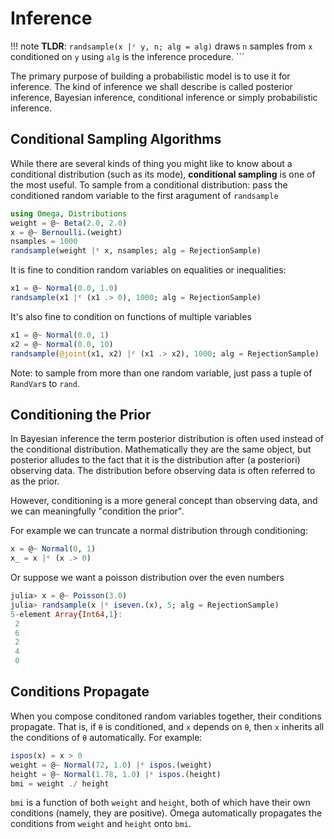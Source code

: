 # Inference

!!! note
    **TLDR**: `randsample(x |ᶜ y, n; alg = alg)` draws `n` samples from `x` conditioned on `y` using `alg` is the inference procedure.
    ```

The primary purpose of building a probabilistic model is to use it for inference.
The kind of inference we shall describe is called posterior inference, Bayesian inference, conditional inference or simply probabilistic inference.

## Conditional Sampling Algorithms

While there are several kinds of thing you might like to know about a conditional distribution (such as its mode), __conditional sampling__ is one of the most useful.
To sample from a conditional distribution: pass the conditioned random variable to the first aragument of `randsample`

```julia
using Omega, Distributions
weight = @~ Beta(2.0, 2.0)
x = @~ Bernoulli.(weight)
nsamples = 1000
randsample(weight |ᶜ x, nsamples; alg = RejectionSample)
```

It is fine to condition random variables on equalities or inequalities:

```julia
x1 = @~ Normal(0.0, 1.0)
randsample(x1 |ᶜ (x1 .> 0), 1000; alg = RejectionSample)
```

It's also fine to condition on functions of multiple variables

```julia
x1 = @~ Normal(0.0, 1)
x2 = @~ Normal(0.0, 10)
randsample(@joint(x1, x2) |ᶜ (x1 .> x2), 1000; alg = RejectionSample)
```

Note: to sample from more than one random variable, just pass a tuple of `RandVar`s to `rand`.

## Conditioning the Prior

In Bayesian inference the term posterior distribution is often used instead of the conditional distribution.  Mathematically they are the same object, but posterior alludes to the fact that it is the distribution after (a posteriori) observing data. The distribution before observing data is often referred to as the prior.

However, conditioning is a more general concept than observing data, and we can meaningfully "condition the prior".

For example we can truncate a normal distribution through conditioning:

```julia
x = @~ Normal(0, 1)
x_ = x |ᶜ (x .> 0)
```

Or suppose we want a poisson distribution over the even numbers

```julia
julia> x = @~ Poisson(3.0)
julia> randsample(x |ᶜ iseven.(x), 5; alg = RejectionSample)
5-element Array{Int64,1}:
 2
 6
 2
 4
 0
```

## Conditions Propagate
When you compose conditoned random variables together, their conditions propagate.  That is, if `θ` is conditioned, and `x` depends on `θ`, then `x` inherits all the conditions of `θ` automatically.  For example:

```julia
ispos(x) = x > 0
weight = @~ Normal(72, 1.0) |ᶜ ispos.(weight)
height = @~ Normal(1.78, 1.0) |ᶜ ispos.(height)
bmi = weight ./ height
```

`bmi` is a function of both `weight` and `height`, both of which have their own conditions (namely, they are positive).
Omega automatically propagates the conditions from `weight` and `height` onto `bmi`.
